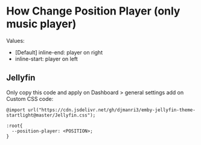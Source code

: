 # How Change Position Player (only music player)

Values:
- [Default] inline-end: player on right
- inline-start: player on left

## Jellyfin
Only copy this code and apply on Dashboard > general settings add on Custom CSS code:
```
@import url("https://cdn.jsdelivr.net/gh/djmanri3/emby-jellyfin-theme-startlight@master/Jellyfin.css");

:root{
  --position-player: <POSITION>;
}
```

